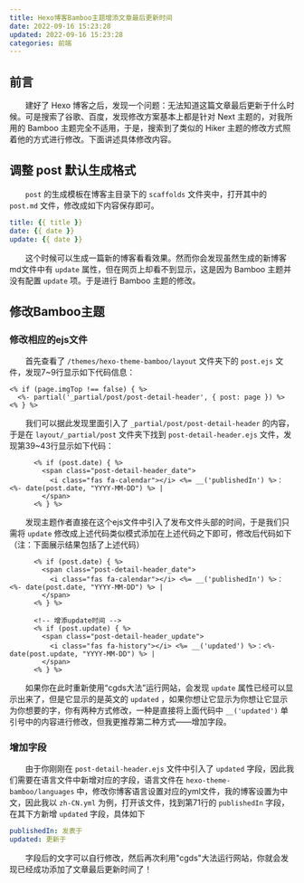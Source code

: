 ```yaml
---
title: Hexo博客Bamboo主题增添文章最后更新时间
date: 2022-09-16 15:23:28
updated: 2022-09-16 15:23:28
categories: 前端
---
```


## 前言

<p style="text-indent:2em">建好了 Hexo 博客之后，发现一个问题：无法知道这篇文章最后更新于什么时候。可是搜索了谷歌、百度，发现修改方案基本上都是针对 Next 主题的，对我所用的 Bamboo 主题完全不适用，于是，搜索到了类似的 Hiker 主题的修改方式照着他的方式进行修改。下面讲述具体修改内容。</p>

## 调整 post 默认生成格式

<p style="text-indent:2em"> <code>post</code> 的生成模板在博客主目录下的 <code>scaffolds</code> 文件夹中，打开其中的 <code>post.md</code> 文件，修改成如下内容保存即可。</p>

```yaml
title: {{ title }}
date: {{ date }}
update: {{ date }}
```

<p style="text-indent:2em">这个时候可以生成一篇新的博客看看效果。然而你会发现虽然生成的新博客md文件中有 <code>update</code> 属性，但在网页上却看不到显示，这是因为 Bamboo 主题并没有配置 <code>update</code> 项。于是进行 Bamboo 主题的修改。</p>

## 修改Bamboo主题

### 修改相应的ejs文件

<p style="text-indent:2em">首先查看了 <code>/themes/hexo-theme-bamboo/layout</code> 文件夹下的 <code>post.ejs</code> 文件，发现7~9行显示如下代码信息：</p>

```ejs
<% if (page.imgTop !== false) { %>
  <%- partial('_partial/post/post-detail-header', { post: page }) %>
<% } %>
```

<p style="text-indent:2em">我们可以据此发现里面引入了 <code>_partial/post/post-detail-header</code> 的内容，于是在 <code>layout/_partial/post</code> 文件夹下找到 <code>post-detail-header.ejs</code> 文件，发现第39~43行显示如下代码：</p>

```ejs
	  <% if (post.date) { %>
        <span class="post-detail-header_date">
          <i class="fas fa-calendar"></i> <%= __('publishedIn') %>：<%- date(post.date, "YYYY-MM-DD") %> |
        </span>
      <% } %>
```

<p style="text-indent:2em">发现主题作者直接在这个ejs文件中引入了发布文件头部的时间，于是我们只需将 <code>update</code> 修改成上述代码类似模式添加在上述代码之下即可，修改后代码如下（注：下面展示结果包括了上述代码）</p>

```ejs
	  <% if (post.date) { %>
        <span class="post-detail-header_date">
          <i class="fas fa-calendar"></i> <%= __('publishedIn') %>：<%- date(post.date, "YYYY-MM-DD") %> |
        </span>
      <% } %>

      <!-- 增添update时间 -->
      <% if (post.update) { %>
        <span class="post-detail-header_update">
          <i class="fas fa-history"></i> <%= __('updated') %>：<%- date(post.update, "YYYY-MM-DD") %> |
        </span>
      <% } %>
```

<p style="text-indent:2em">如果你在此时重新使用“cgds大法”运行网站，会发现 <code>update</code> 属性已经可以显示出来了，但是它显示的是英文的 <code>updated</code> ，如果你想让它显示为你想让它显示为你想要的字，你有两种方式修改，一种是直接将上面代码中 <code>__('updated')</code> 单引号中的内容进行修改，但我更推荐第二种方式——增加字段。</p>

### 增加字段

<p style="text-indent:2em">由于你刚刚在 <code>post-detail-header.ejs</code> 文件中引入了 <code>updated</code> 字段，因此我们需要在语言文件中新增对应的字段，语言文件在 <code>hexo-theme-bamboo/languages</code> 中，修改你博客语言设置对应的yml文件，我的博客设置为中文，因此我以 <code>zh-CN.yml</code> 为例，打开该文件，找到第71行的 <code>publishedIn</code> 字段，在其下方新增 <code>updated</code> 字段，具体如下</p>

```yml
publishedIn: 发表于
updated: 更新于
```

<p style="text-indent:2em">字段后的文字可以自行修改，然后再次利用"cgds"大法运行网站，你就会发现已经成功添加了文章最后更新时间了！</p>
